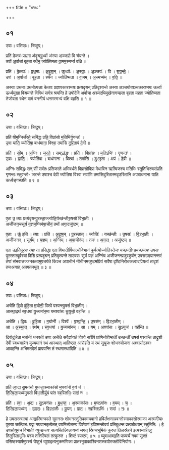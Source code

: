 +++
title = "०७८"

+++


## ०१
उषाः। वसिष्ठः। त्रिष्टुप्।

प्रति॑ के॒तवः॑ प्रथ॒मा अ॑दृश्रन्नू॒र्ध्वा अ॑स्या अ॒ञ्जयो॒ वि श्र॑यन्ते ।  
उषो॑ अ॒र्वाचा॑ बृह॒ता रथे॑न॒ ज्योति॑ष्मता वा॒मम॒स्मभ्यं॑ वक्षि ॥

प्रति॑ । के॒तवः॑ । प्र॒थ॒माः । अ॒दृ॒श्र॒न् । ऊ॒र्ध्वाः । अ॒स्याः॒ । अ॒ञ्जयः॑ । वि । श्र॒य॒न्ते॒ ।  
उषः॑ । अ॒र्वाचा॑ । बृ॒ह॒ता । रथे॑न । ज्योति॑ष्मता । वा॒मम् । अ॒स्मभ्य॑म् । व॒क्षि॒ ॥

अस्याः प्रथमाः प्रथमोत्पन्नाः केतवः प्रज्ञापकारश्मयः प्रत्यदृश्रन् प्रतिदृश्यन्ते अस्या अञ्चयोव्यञ्चकारश्मयः ऊर्ध्वा ऊर्ध्वमुखा विश्रयन्ते विविधं सर्वत्र श्रयन्ति हे उषोदेवि अर्वाचा अस्मदभिमुखेनागच्छता बृहता महता ज्योतिष्मता तेजोवता रथेन वामं वननीयं धनमस्मभ्यं वक्षि वहसि ॥ १ ॥

## ०२
उषाः। वसिष्ठः। त्रिष्टुप्।

प्रति॑ षीम॒ग्निर्ज॑रते॒ समि॑द्धः॒ प्रति॒ विप्रा॑सो म॒तिभि॑र्गृ॒णन्तः॑ ।  
उ॒षा या॑ति॒ ज्योति॑षा॒ बाध॑माना॒ विश्वा॒ तमां॑सि दुरि॒ताप॑ दे॒वी ॥

प्रति॑ । सी॒म् । अ॒ग्निः । ज॒र॒ते॒ । सम्ऽइ॑द्धः । प्रति॑ । विप्रा॑सः । म॒तिऽभिः॑ । गृ॒णन्तः॑ ।  
उ॒षाः । या॒ति॒ । ज्योति॑षा । बाध॑माना । विश्वा॑ । तमां॑सि । दुः॒ऽइ॒ता । अप॑ । दे॒वी ॥

अग्निः समिद्धः सन् सीं सर्वतः प्रतिजरते अभिवर्धते विप्रासोविप्रा मेधाविन ऋत्विजश्च मतिभिः स्तुतिभिरुषसंप्रति गृणन्तः स्तुवन्तो- जरन्ते उषाश्च देवी ज्योतिषा विश्वा सर्वाणि तमांसिदुरितास्मदृउरितानि अपबाधमाना याति ऊर्ध्वङ्गच्छति ॥ २ ॥

## ०३
उषाः। वसिष्ठः। त्रिष्टुप्।

ए॒ता उ॒ त्याः प्रत्य॑दृश्रन्पु॒रस्ता॒ज्ज्योति॒र्यच्छ॑न्तीरु॒षसो॑ विभा॒तीः ।  
अजी॑जन॒न्त्सूर्यं॑ य॒ज्ञम॒ग्निम॑पा॒चीनं॒ तमो॑ अगा॒दजु॑ष्टम् ॥

ए॒ताः । ऊं॒ इति॑ । त्याः । प्रति॑ । अ॒दृ॒श्र॒न् । पु॒रस्ता॑त् । ज्योतिः॑ । यच्छ॑न्तीः । उ॒षसः॑ । वि॒ऽभा॒तीः ।  
अजी॑जनन् । सूर्य॑म् । य॒ज्ञम् । अ॒ग्निम् । अ॒पा॒चीन॑म् । तमः॑ । अ॒गा॒त् । अजु॑ष्टम् ॥

एता उइतिपूरणः त्याः ता प्रसिद्धा एता विभातीर्विभात्योविभानं कुर्वत्योज्योतिस्तेजः यच्छन्तीः प्रयच्छन्त्यः उषसः पुरस्तात्पूर्वस्यां दिशि प्रत्यदृश्रन् प्रतिदृश्यन्ते ताउषसः सूर्यं यज्ञं अग्निंच अजीजनन्प्रादुरकुर्वन् उषसउदयानन्तरं तेषां संभवात्तज्जनकत्वमुपचर्यते किञ्च अपाचीनं नीचीनमजुष्टमप्रियं सर्वेषा दृष्टिनिरोधकत्वादप्रियत्वं तादृशं तमःअगात् अपगतमभूत् ॥ ३ ॥

## ०४
उषाः। वसिष्ठः। त्रिष्टुप्।

अचे॑ति दि॒वो दु॑हि॒ता म॒घोनी॒ विश्वे॑ पश्यन्त्यु॒षसं॑ विभा॒तीम् ।  
आस्था॒द्रथं॑ स्व॒धया॑ यु॒ज्यमा॑न॒मा यमश्वा॑सः सु॒युजो॒ वह॑न्ति ॥

अचे॑ति । दि॒वः । दु॒हि॒ता । म॒घोनी॑ । विश्वे॑ । प॒श्य॒न्ति॒ । उ॒षस॑म् । वि॒ऽभा॒तीम् ।  
आ । अ॒स्था॒त् । रथ॑म् । स्व॒धया॑ । यु॒ज्यमा॑नम् । आ । यम् । अश्वा॑सः । सु॒ऽयुजः॑ । वह॑न्ति ॥

दिवोदुहिता मघोनी धनवती उषाः अचेति सर्वैर्ज्ञायते विश्वे सर्वेपि प्राणिनोविभातीं उच्छन्तीं उषसं पश्यन्ति ताद्रुशी देवी स्वधयान्नेन युज्यमानं रथं आस्थात् आतिष्ठत् आरोहति यं रथं सुयुजः शोभनयोजना अश्वासोऽश्वाः आवहन्ति अभिमतदेशं प्रापयन्ति तं स्थमास्थादिति ॥ ४ ॥

## ०५
उषाः। वसिष्ठः। त्रिष्टुप्।

प्रति॑ त्वा॒द्य सु॒मन॑सो बुधन्ता॒स्माका॑सो म॒घवा॑नो व॒यं च॑ ।  
ति॒ल्वि॒ला॒यध्व॑मुषसो विभा॒तीर्यू॒यं पा॑त स्व॒स्तिभिः॒ सदा॑ नः ॥

प्रति॑ । त्वा॒ । अ॒द्य । सु॒ऽमन॑सः । बु॒ध॒न्त॒ । अ॒स्माका॑सः । म॒घऽवा॑नः । व॒यम् । च॒ ।  
ति॒ल्वि॒ला॒यध्व॑म् । उ॒ष॒सः॒ । वि॒ऽभा॒तीः । यू॒यम् । पा॒त॒ । स्व॒स्तिऽभिः॑ । सदा॑ । नः॒ ॥

हे उषसस्त्वात्वां अद्यास्मिन्काले सुमनसः शोभनस्तुतिकामघवानो हविर्लक्षणान्नवन्तोस्माकासोस्माका अस्मदीयाः पुरुषा ऋत्विजः यद्वा मघवानइत्येतत् वयमित्येतस्य विशेषणं हविष्मन्तोवयं प्रतिबुधन्त प्रत्यबोधयन् स्तुतिभिः । हे उषसोयूयंच विभातीः व्युच्छन्त्यः सत्यस्तिल्विलायध्वं जगत् स्रिग्धभूमिकं कुरुत तिलस्रेहने इत्यस्मात्तिलुः तिलुरिलाभूमिः यस्य तत्तिल्विलं तत्कुरुत । शिष्टं स्पष्टम् ॥ ५ ॥ व्युषाआवइति पञ्चर्चं नवमं सूक्तं वसिष्ठस्यार्षमुषस्यं त्रैष्टुभं व्युषाइत्यनुक्रमणिका प्रातरनुवाकाश्विनशस्त्रयोरुक्तोविनियोगः ।